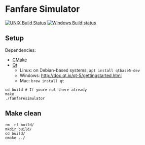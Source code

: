 # Fanfare Simulator

[![UNIX Build Status](https://travis-ci.org/fanfaresimulator/fanfaresimulator.svg?branch=master)](https://travis-ci.org/fanfaresimulator/fanfaresimulator)
[![Windows Build status](https://ci.appveyor.com/api/projects/status/feq6cgdphiymy52p?svg=true)](https://ci.appveyor.com/project/emersion/fanfaresimulator)

## Setup

Dependencies:
* [CMake](https://cmake.org/)
* [Qt](https://www.qt.io/)
  * Linux: on Debian-based systems, `apt install qtbase5-dev`
  * Windows: http://doc.qt.io/qt-5/gettingstarted.html
  * Mac: `brew install qt`

```
cd build # If youŕe not there already
make
./fanfaresimulator
```

## Make clean
```
rm -rf build/
mkdir build/
cd build/
cmake ../
```
